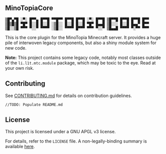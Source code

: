 MinoTopiaCore
-------------
````
▒█▀▄▀█ ░▀░ █▀▀▄ █▀▀█ ▀▀█▀▀ █▀▀█ █▀▀█ ░▀░ █▀▀█ ▒█▀▀█ █▀▀█ █▀▀█ █▀▀ 
▒█▒█▒█ ▀█▀ █░░█ █░░█ ░▒█░░ █░░█ █░░█ ▀█▀ █▄▄█ ▒█░░░ █░░█ █▄▄▀ █▀▀ 
▒█░░▒█ ▀▀▀ ▀░░▀ ▀▀▀▀ ░▒█░░ ▀▀▀▀ █▀▀▀ ▀▀▀ ▀░░▀ ▒█▄▄█ ▀▀▀▀ ▀░▀▀ ▀▀▀ 
````

This is the core plugin for the MinoTopia Minecraft server.
It provides a huge pile of interwoven legacy components, but
also a shiny module system for new code.

**Note:** This project contains some legacy code, notably
most classes outside of the `li.l1t.mtc.module` package,
which may be toxic to the eye. Read at your own risk.

Contributing
------------

See [CONTRIBUTING.md](https://bitbucket.org/minotopia/minotopiacore/src/master/CONTRIBUTING.md?at=master) for details on contribution guidelines.

````
//TODO: Populate README.md
````

License
-------

This project is licensed under a GNU APGL v3 license.

For details, refer to the `LICENSE` file. A non-legally-binding
summary is available [here](https://choosealicense.com/licenses/agpl-3.0/).
